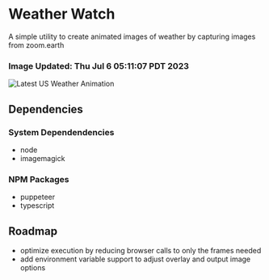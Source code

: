 # Weather Watch

A simple utility to create animated images of weather by capturing images from zoom.earth

### Image Updated: Thu Jul  6 05:11:07 PDT 2023

![Latest US Weather Animation](animations/2023-07-06.webp)

## Dependencies
### System Dependendencies
* node
* imagemagick
### NPM Packages
* puppeteer
* typescript

## Roadmap
* optimize execution by reducing browser calls to only the frames needed
* add environment variable support to adjust overlay and output image options
